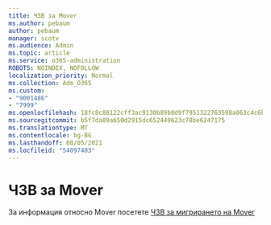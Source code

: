 ```yaml
---
title: ЧЗВ за Mover
ms.author: pebaum
author: pebaum
manager: scotv
ms.audience: Admin
ms.topic: article
ms.service: o365-administration
ROBOTS: NOINDEX, NOFOLLOW
localization_priority: Normal
ms.collection: Adm_O365
ms.custom:
- "9001486"
- "7999"
ms.openlocfilehash: 18fc8c88122cff3ac9130b89b0d9f7951322763598a063c4c6b2ff737289599e
ms.sourcegitcommit: b5f7da89a650d2915dc652449623c78be6247175
ms.translationtype: MT
ms.contentlocale: bg-BG
ms.lasthandoff: 08/05/2021
ms.locfileid: "54097403"
---
```

# <a name="mover-faq"></a>ЧЗВ за Mover

За информация относно Mover посетете [ЧЗВ за мигрирането на Mover](https://docs.microsoft.com/sharepointmigration/mover-migration-faq)
